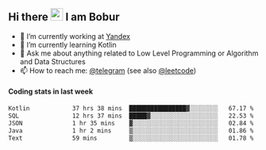 ## Hi there <img src="https://media.giphy.com/media/hvRJCLFzcasrR4ia7z/giphy.gif" width="25px" height="25px"> I am Bobur

- 💼 I’m currently working at [Yandex](https://yandex.ru/)
- 🌱 I’m currently learning Kotlin
- 💬 Ask me about anything related to Low Level Programming or Algorithm and Data Structures
- 📫 How to reach me: [@telegram](https://t.me/octoant) (see also [@leetcode](https://leetcode.com/octoant/))    

#### Coding stats in last week

<!--START_SECTION:waka-->

```txt
Kotlin            37 hrs 38 mins  ████████████████▓░░░░░░░░   67.17 %
SQL               12 hrs 37 mins  █████▓░░░░░░░░░░░░░░░░░░░   22.53 %
JSON              1 hr 35 mins    ▓░░░░░░░░░░░░░░░░░░░░░░░░   02.84 %
Java              1 hr 2 mins     ▒░░░░░░░░░░░░░░░░░░░░░░░░   01.86 %
Text              59 mins         ▒░░░░░░░░░░░░░░░░░░░░░░░░   01.78 %
```

<!--END_SECTION:waka-->
